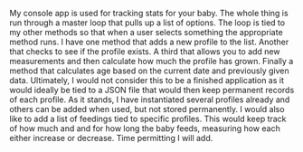 My console app is used for tracking stats for your baby.  The whole thing is run through a master loop that pulls up a list of options.  The loop is tied to my other methods so that when a user selects something the appropriate method runs.  I have one method that adds a new profile to the list. Another that checks to see if the profile exists.  A third that allows you to add new measurements and then calculate how much the profile has grown.  Finally a method that calculates age based on the current date and previously given data.  Ultimately, I would not consider this to be a finished application as it would ideally be tied to a JSON file that would then keep permanent records of each profile. As it stands, I have instantiated several profiles already and others can be added when used, but not stored permanently.  I would also like to add a list of feedings tied to specific profiles.  This would keep track of how much and and for how long the baby feeds, measuring how each either increase or decrease.  Time permitting I will add.